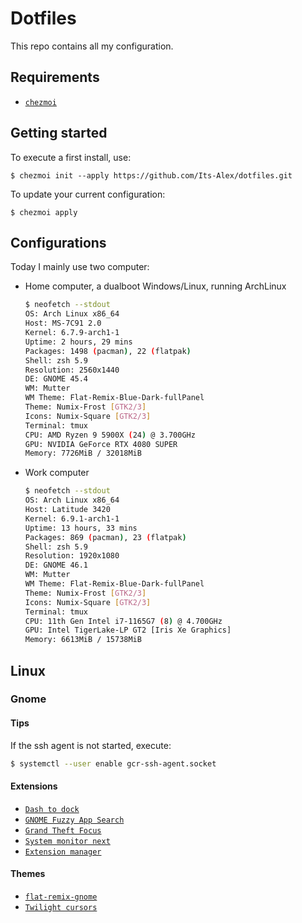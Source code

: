 # Dotfiles

This repo contains all my configuration.

## Requirements

- [`chezmoi`](https://github.com/twpayne/chezmoi)

## Getting started

To execute a first install, use:

```sh-session
$ chezmoi init --apply https://github.com/Its-Alex/dotfiles.git
```

To update your current configuration:

```sh-session
$ chezmoi apply
```

## Configurations

Today I mainly use two computer:

- Home computer, a dualboot Windows/Linux, running ArchLinux
    ```sh
    $ neofetch --stdout
    OS: Arch Linux x86_64
    Host: MS-7C91 2.0
    Kernel: 6.7.9-arch1-1
    Uptime: 2 hours, 29 mins
    Packages: 1498 (pacman), 22 (flatpak)
    Shell: zsh 5.9
    Resolution: 2560x1440
    DE: GNOME 45.4
    WM: Mutter
    WM Theme: Flat-Remix-Blue-Dark-fullPanel
    Theme: Numix-Frost [GTK2/3]
    Icons: Numix-Square [GTK2/3]
    Terminal: tmux
    CPU: AMD Ryzen 9 5900X (24) @ 3.700GHz
    GPU: NVIDIA GeForce RTX 4080 SUPER
    Memory: 7726MiB / 32018MiB
    ```
- Work computer
    ```sh
    $ neofetch --stdout
    OS: Arch Linux x86_64
    Host: Latitude 3420
    Kernel: 6.9.1-arch1-1
    Uptime: 13 hours, 33 mins
    Packages: 869 (pacman), 23 (flatpak)
    Shell: zsh 5.9
    Resolution: 1920x1080
    DE: GNOME 46.1
    WM: Mutter
    WM Theme: Flat-Remix-Blue-Dark-fullPanel
    Theme: Numix-Frost [GTK2/3]
    Icons: Numix-Square [GTK2/3]
    Terminal: tmux
    CPU: 11th Gen Intel i7-1165G7 (8) @ 4.700GHz
    GPU: Intel TigerLake-LP GT2 [Iris Xe Graphics]
    Memory: 6613MiB / 15738MiB
    ```

## Linux

### Gnome

#### Tips

If the ssh agent is not started, execute:

```sh
$ systemctl --user enable gcr-ssh-agent.socket
```

#### Extensions

- [`Dash to dock`](https://micheleg.github.io/dash-to-dock/)
- [`GNOME Fuzzy App Search`](https://extensions.gnome.org/extension/3956/gnome-fuzzy-app-search/)
- [`Grand Theft Focus`](https://extensions.gnome.org/extension/5410/grand-theft-focus/)
- [`System monitor next`](https://extensions.gnome.org/extension/3010/system-monitor-next/)
- [`Extension manager`](https://github.com/mjakeman/extension-manager)

#### Themes

- [`flat-remix-gnome`](https://github.com/daniruiz/flat-remix-gnome)
- [`Twilight cursors`](https://github.com/yeyushengfan258/Twilight-Cursors)
